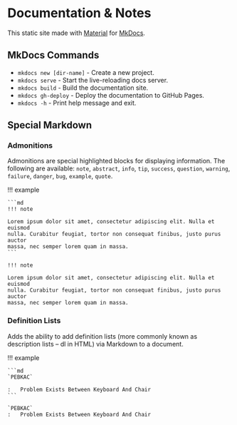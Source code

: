# Documentation & Notes

This static site made with [Material](https://squidfunk.github.io/mkdocs-material/) for [MkDocs](https://www.mkdocs.org).

## MkDocs Commands

* `mkdocs new [dir-name]` - Create a new project.
* `mkdocs serve` - Start the live-reloading docs server.
* `mkdocs build` - Build the documentation site.
* `mkdocs gh-deploy` - Deploy the documentation to GitHub Pages.
* `mkdocs -h` - Print help message and exit.

## Special Markdown

### Admonitions

Admonitions are special highlighted blocks for displaying information. The following are available: `note`, `abstract`, `info`, `tip`, `success`, `question`, `warning`, `failure`, `danger`, `bug`, `example`, `quote`.

!!! example

    ```md
    !!! note

    Lorem ipsum dolor sit amet, consectetur adipiscing elit. Nulla et euismod
    nulla. Curabitur feugiat, tortor non consequat finibus, justo purus auctor
    massa, nec semper lorem quam in massa.
    ```

    !!! note

    Lorem ipsum dolor sit amet, consectetur adipiscing elit. Nulla et euismod
    nulla. Curabitur feugiat, tortor non consequat finibus, justo purus auctor
    massa, nec semper lorem quam in massa.

### Definition Lists

Adds the ability to add definition lists (more commonly known as description lists – dl in HTML) via Markdown to a document.

!!! example

    ```md
    `PEBKAC`

    :   Problem Exists Between Keyboard And Chair
    ```

    `PEBKAC`
    :   Problem Exists Between Keyboard And Chair

